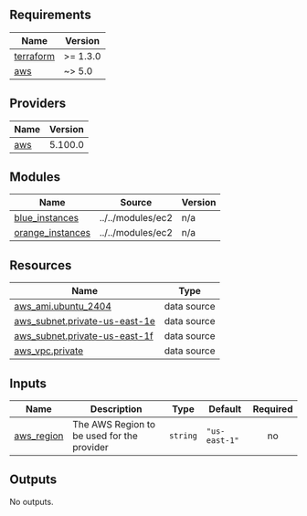## Requirements

| Name | Version |
|------|---------|
| <a name="requirement_terraform"></a> [terraform](#requirement\_terraform) | >= 1.3.0 |
| <a name="requirement_aws"></a> [aws](#requirement\_aws) | ~> 5.0 |

## Providers

| Name | Version |
|------|---------|
| <a name="provider_aws"></a> [aws](#provider\_aws) | 5.100.0 |

## Modules

| Name | Source | Version |
|------|--------|---------|
| <a name="module_blue_instances"></a> [blue\_instances](#module\_blue\_instances) | ../../modules/ec2 | n/a |
| <a name="module_orange_instances"></a> [orange\_instances](#module\_orange\_instances) | ../../modules/ec2 | n/a |

## Resources

| Name | Type |
|------|------|
| [aws_ami.ubuntu_2404](https://registry.terraform.io/providers/HASHICORP/AWS/latest/docs/data-sources/ami) | data source |
| [aws_subnet.private-us-east-1e](https://registry.terraform.io/providers/HASHICORP/AWS/latest/docs/data-sources/subnet) | data source |
| [aws_subnet.private-us-east-1f](https://registry.terraform.io/providers/HASHICORP/AWS/latest/docs/data-sources/subnet) | data source |
| [aws_vpc.private](https://registry.terraform.io/providers/HASHICORP/AWS/latest/docs/data-sources/vpc) | data source |

## Inputs

| Name | Description | Type | Default | Required |
|------|-------------|------|---------|:--------:|
| <a name="input_aws_region"></a> [aws\_region](#input\_aws\_region) | The AWS Region to be used for the provider | `string` | `"us-east-1"` | no |

## Outputs

No outputs.
